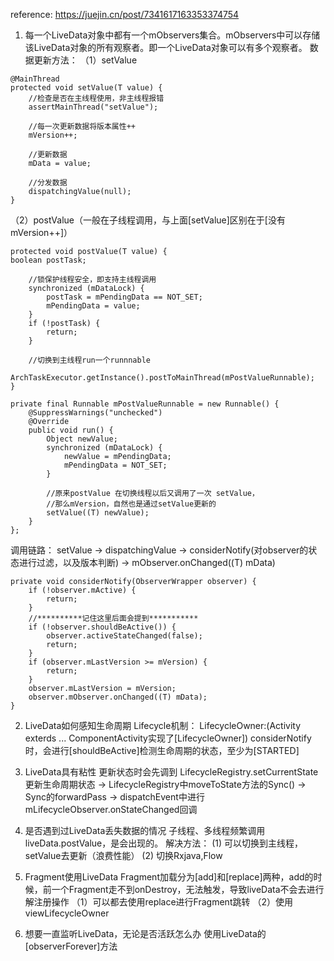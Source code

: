 reference: https://juejin.cn/post/7341617163353374754
1. 每一个LiveData对象中都有一个mObservers集合。mObservers中可以存储该LiveData对象的所有观察者。即一个LiveData对象可以有多个观察者。
数据更新方法：
（1）setValue
```   
@MainThread
protected void setValue(T value) {
    //检查是否在主线程使用，非主线程报错
    assertMainThread("setValue");
    
    //每一次更新数据将版本属性++
    mVersion++;
    
    //更新数据
    mData = value;
    
    //分发数据
    dispatchingValue(null);
}
```
（2）postValue（一般在子线程调用，与上面[setValue]区别在于[没有mVersion++]）
```
protected void postValue(T value) {
boolean postTask;

    //锁保护线程安全，即支持主线程调用
    synchronized (mDataLock) {
        postTask = mPendingData == NOT_SET;
        mPendingData = value;
    }
    if (!postTask) {
        return;
    }
    
    //切换到主线程run一个runnnable
    ArchTaskExecutor.getInstance().postToMainThread(mPostValueRunnable);
}
```
```
private final Runnable mPostValueRunnable = new Runnable() {
    @SuppressWarnings("unchecked")
    @Override
    public void run() {
        Object newValue;
        synchronized (mDataLock) {
            newValue = mPendingData;
            mPendingData = NOT_SET;
        }
        
        //原来postValue 在切换线程以后又调用了一次 setValue，
        //那么mVersion，自然也是通过setValue更新的
        setValue((T) newValue);
    }
};
```
调用链路：
setValue -> dispatchingValue -> considerNotify(对observer的状态进行过滤，以及版本判断)
-> mObserver.onChanged((T) mData)
```
private void considerNotify(ObserverWrapper observer) {
    if (!observer.mActive) {
        return;
    }
    //**********记住这里后面会提到***********
    if (!observer.shouldBeActive()) {
        observer.activeStateChanged(false);
        return;
    }
    if (observer.mLastVersion >= mVersion) {
        return;
    }
    observer.mLastVersion = mVersion;
    observer.mObserver.onChanged((T) mData);
}

```

2. LiveData如何感知生命周期
Lifecycle机制：
LifecycleOwner:(Activity exterds ... ComponentActivity实现了[LifecycleOwner])
considerNotify时，会进行[shouldBeActive]检测生命周期的状态，至少为[STARTED]

3. LiveData具有粘性
更新状态时会先调到 LifecycleRegistry.setCurrentState 更新生命周期状态
-> LifecycleRegistry中moveToState方法的Sync()
-> Sync的forwardPass
-> dispatchEvent中进行mLifecycleObserver.onStateChanged回调

4. 是否遇到过LiveData丢失数据的情况
子线程、多线程频繁调用 liveData.postValue，是会出现的。
解决方法：
   (1) 可以切换到主线程，setValue去更新（浪费性能）
   (2) 切换Rxjava,Flow
5. Fragment使用LiveData
   Fragment加载分为[add]和[replace]两种，add的时候，前一个Fragment走不到onDestroy，无法触发，导致liveData不会去进行解注册操作
（1）可以都去使用replace进行Fragment跳转
（2）使用viewLifecycleOwner
6. 想要一直监听LiveData，无论是否活跃怎么办
使用LiveData的[observerForever]方法

